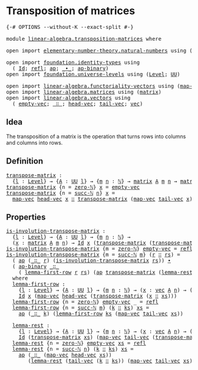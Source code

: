 # Transposition of matrices

<pre class="Agda"><a id="38" class="Symbol">{-#</a> <a id="42" class="Keyword">OPTIONS</a> <a id="50" class="Pragma">--without-K</a> <a id="62" class="Pragma">--exact-split</a> <a id="76" class="Symbol">#-}</a>

<a id="81" class="Keyword">module</a> <a id="88" href="linear-algebra.transposition-matrices.html" class="Module">linear-algebra.transposition-matrices</a> <a id="126" class="Keyword">where</a>

<a id="133" class="Keyword">open</a> <a id="138" class="Keyword">import</a> <a id="145" href="elementary-number-theory.natural-numbers.html" class="Module">elementary-number-theory.natural-numbers</a> <a id="186" class="Keyword">using</a> <a id="192" class="Symbol">(</a><a id="193" href="elementary-number-theory.natural-numbers.html#1444" class="Datatype">ℕ</a><a id="194" class="Symbol">;</a> <a id="196" href="elementary-number-theory.natural-numbers.html#1465" class="InductiveConstructor">zero-ℕ</a><a id="202" class="Symbol">;</a> <a id="204" href="elementary-number-theory.natural-numbers.html#1478" class="InductiveConstructor">succ-ℕ</a><a id="210" class="Symbol">)</a>

<a id="213" class="Keyword">open</a> <a id="218" class="Keyword">import</a> <a id="225" href="foundation.identity-types.html" class="Module">foundation.identity-types</a> <a id="251" class="Keyword">using</a>
  <a id="259" class="Symbol">(</a> <a id="261" href="foundation-core.identity-types.html#641" class="Datatype">Id</a><a id="263" class="Symbol">;</a> <a id="265" href="foundation-core.identity-types.html#694" class="InductiveConstructor">refl</a><a id="269" class="Symbol">;</a> <a id="271" href="foundation-core.identity-types.html#2853" class="Function">ap</a><a id="273" class="Symbol">;</a> <a id="275" href="foundation-core.identity-types.html#1239" class="Function Operator">_∙_</a><a id="278" class="Symbol">;</a> <a id="280" href="foundation-core.identity-types.html#6352" class="Function">ap-binary</a><a id="289" class="Symbol">)</a>
<a id="291" class="Keyword">open</a> <a id="296" class="Keyword">import</a> <a id="303" href="foundation.universe-levels.html" class="Module">foundation.universe-levels</a> <a id="330" class="Keyword">using</a> <a id="336" class="Symbol">(</a><a id="337" href="Agda.Primitive.html#597" class="Postulate">Level</a><a id="342" class="Symbol">;</a> <a id="344" href="foundation-core.universe-levels.html#222" class="Primitive">UU</a><a id="346" class="Symbol">)</a>

<a id="349" class="Keyword">open</a> <a id="354" class="Keyword">import</a> <a id="361" href="linear-algebra.functoriality-vectors.html" class="Module">linear-algebra.functoriality-vectors</a> <a id="398" class="Keyword">using</a> <a id="404" class="Symbol">(</a><a id="405" href="linear-algebra.functoriality-vectors.html#572" class="Function">map-vec</a><a id="412" class="Symbol">)</a>
<a id="414" class="Keyword">open</a> <a id="419" class="Keyword">import</a> <a id="426" href="linear-algebra.matrices.html" class="Module">linear-algebra.matrices</a> <a id="450" class="Keyword">using</a> <a id="456" class="Symbol">(</a><a id="457" href="linear-algebra.matrices.html#839" class="Function">matrix</a><a id="463" class="Symbol">)</a>
<a id="465" class="Keyword">open</a> <a id="470" class="Keyword">import</a> <a id="477" href="linear-algebra.vectors.html" class="Module">linear-algebra.vectors</a> <a id="500" class="Keyword">using</a>
  <a id="508" class="Symbol">(</a> <a id="510" href="linear-algebra.vectors.html#518" class="InductiveConstructor">empty-vec</a><a id="519" class="Symbol">;</a> <a id="521" href="linear-algebra.vectors.html#545" class="InductiveConstructor Operator">_∷_</a><a id="524" class="Symbol">;</a> <a id="526" href="linear-algebra.vectors.html#591" class="Function">head-vec</a><a id="534" class="Symbol">;</a> <a id="536" href="linear-algebra.vectors.html#678" class="Function">tail-vec</a><a id="544" class="Symbol">;</a> <a id="546" href="linear-algebra.vectors.html#472" class="Datatype">vec</a><a id="549" class="Symbol">)</a>
</pre>
## Idea

The transposition of a matrix is the operation that turns rows into columns and columns into rows.

## Definition

<pre class="Agda"><a id="transpose-matrix"></a><a id="688" href="linear-algebra.transposition-matrices.html#688" class="Function">transpose-matrix</a> <a id="705" class="Symbol">:</a>
  <a id="709" class="Symbol">{</a><a id="710" href="linear-algebra.transposition-matrices.html#710" class="Bound">l</a> <a id="712" class="Symbol">:</a> <a id="714" href="Agda.Primitive.html#597" class="Postulate">Level</a><a id="719" class="Symbol">}</a> <a id="721" class="Symbol">→</a> <a id="723" class="Symbol">{</a><a id="724" href="linear-algebra.transposition-matrices.html#724" class="Bound">A</a> <a id="726" class="Symbol">:</a> <a id="728" href="foundation-core.universe-levels.html#222" class="Primitive">UU</a> <a id="731" href="linear-algebra.transposition-matrices.html#710" class="Bound">l</a><a id="732" class="Symbol">}</a> <a id="734" class="Symbol">→</a> <a id="736" class="Symbol">{</a><a id="737" href="linear-algebra.transposition-matrices.html#737" class="Bound">m</a> <a id="739" href="linear-algebra.transposition-matrices.html#739" class="Bound">n</a> <a id="741" class="Symbol">:</a> <a id="743" href="elementary-number-theory.natural-numbers.html#1444" class="Datatype">ℕ</a><a id="744" class="Symbol">}</a> <a id="746" class="Symbol">→</a> <a id="748" href="linear-algebra.matrices.html#839" class="Function">matrix</a> <a id="755" href="linear-algebra.transposition-matrices.html#724" class="Bound">A</a> <a id="757" href="linear-algebra.transposition-matrices.html#737" class="Bound">m</a> <a id="759" href="linear-algebra.transposition-matrices.html#739" class="Bound">n</a> <a id="761" class="Symbol">→</a> <a id="763" href="linear-algebra.matrices.html#839" class="Function">matrix</a> <a id="770" href="linear-algebra.transposition-matrices.html#724" class="Bound">A</a> <a id="772" href="linear-algebra.transposition-matrices.html#739" class="Bound">n</a> <a id="774" href="linear-algebra.transposition-matrices.html#737" class="Bound">m</a>
<a id="776" href="linear-algebra.transposition-matrices.html#688" class="Function">transpose-matrix</a> <a id="793" class="Symbol">{</a><a id="794" class="Argument">n</a> <a id="796" class="Symbol">=</a> <a id="798" href="elementary-number-theory.natural-numbers.html#1465" class="InductiveConstructor">zero-ℕ</a><a id="804" class="Symbol">}</a> <a id="806" href="linear-algebra.transposition-matrices.html#806" class="Bound">x</a> <a id="808" class="Symbol">=</a> <a id="810" href="linear-algebra.vectors.html#518" class="InductiveConstructor">empty-vec</a>
<a id="820" href="linear-algebra.transposition-matrices.html#688" class="Function">transpose-matrix</a> <a id="837" class="Symbol">{</a><a id="838" class="Argument">n</a> <a id="840" class="Symbol">=</a> <a id="842" href="elementary-number-theory.natural-numbers.html#1478" class="InductiveConstructor">succ-ℕ</a> <a id="849" href="linear-algebra.transposition-matrices.html#849" class="Bound">n</a><a id="850" class="Symbol">}</a> <a id="852" href="linear-algebra.transposition-matrices.html#852" class="Bound">x</a> <a id="854" class="Symbol">=</a>
  <a id="858" href="linear-algebra.functoriality-vectors.html#572" class="Function">map-vec</a> <a id="866" href="linear-algebra.vectors.html#591" class="Function">head-vec</a> <a id="875" href="linear-algebra.transposition-matrices.html#852" class="Bound">x</a> <a id="877" href="linear-algebra.vectors.html#545" class="InductiveConstructor Operator">∷</a> <a id="879" href="linear-algebra.transposition-matrices.html#688" class="Function">transpose-matrix</a> <a id="896" class="Symbol">(</a><a id="897" href="linear-algebra.functoriality-vectors.html#572" class="Function">map-vec</a> <a id="905" href="linear-algebra.vectors.html#678" class="Function">tail-vec</a> <a id="914" href="linear-algebra.transposition-matrices.html#852" class="Bound">x</a><a id="915" class="Symbol">)</a>
</pre>
## Properties

<pre class="Agda"><a id="is-involution-transpose-matrix"></a><a id="945" href="linear-algebra.transposition-matrices.html#945" class="Function">is-involution-transpose-matrix</a> <a id="976" class="Symbol">:</a>
  <a id="980" class="Symbol">{</a><a id="981" href="linear-algebra.transposition-matrices.html#981" class="Bound">l</a> <a id="983" class="Symbol">:</a> <a id="985" href="Agda.Primitive.html#597" class="Postulate">Level</a><a id="990" class="Symbol">}</a> <a id="992" class="Symbol">→</a> <a id="994" class="Symbol">{</a><a id="995" href="linear-algebra.transposition-matrices.html#995" class="Bound">A</a> <a id="997" class="Symbol">:</a> <a id="999" href="foundation-core.universe-levels.html#222" class="Primitive">UU</a> <a id="1002" href="linear-algebra.transposition-matrices.html#981" class="Bound">l</a><a id="1003" class="Symbol">}</a> <a id="1005" class="Symbol">→</a> <a id="1007" class="Symbol">{</a><a id="1008" href="linear-algebra.transposition-matrices.html#1008" class="Bound">m</a> <a id="1010" href="linear-algebra.transposition-matrices.html#1010" class="Bound">n</a> <a id="1012" class="Symbol">:</a> <a id="1014" href="elementary-number-theory.natural-numbers.html#1444" class="Datatype">ℕ</a><a id="1015" class="Symbol">}</a> <a id="1017" class="Symbol">→</a>
  <a id="1021" class="Symbol">(</a><a id="1022" href="linear-algebra.transposition-matrices.html#1022" class="Bound">x</a> <a id="1024" class="Symbol">:</a> <a id="1026" href="linear-algebra.matrices.html#839" class="Function">matrix</a> <a id="1033" href="linear-algebra.transposition-matrices.html#995" class="Bound">A</a> <a id="1035" href="linear-algebra.transposition-matrices.html#1008" class="Bound">m</a> <a id="1037" href="linear-algebra.transposition-matrices.html#1010" class="Bound">n</a><a id="1038" class="Symbol">)</a> <a id="1040" class="Symbol">→</a> <a id="1042" href="foundation-core.identity-types.html#641" class="Datatype">Id</a> <a id="1045" href="linear-algebra.transposition-matrices.html#1022" class="Bound">x</a> <a id="1047" class="Symbol">(</a><a id="1048" href="linear-algebra.transposition-matrices.html#688" class="Function">transpose-matrix</a> <a id="1065" class="Symbol">(</a><a id="1066" href="linear-algebra.transposition-matrices.html#688" class="Function">transpose-matrix</a> <a id="1083" href="linear-algebra.transposition-matrices.html#1022" class="Bound">x</a><a id="1084" class="Symbol">))</a>
<a id="1087" href="linear-algebra.transposition-matrices.html#945" class="Function">is-involution-transpose-matrix</a> <a id="1118" class="Symbol">{</a><a id="1119" class="Argument">m</a> <a id="1121" class="Symbol">=</a> <a id="1123" href="elementary-number-theory.natural-numbers.html#1465" class="InductiveConstructor">zero-ℕ</a><a id="1129" class="Symbol">}</a> <a id="1131" href="linear-algebra.vectors.html#518" class="InductiveConstructor">empty-vec</a> <a id="1141" class="Symbol">=</a> <a id="1143" href="foundation-core.identity-types.html#694" class="InductiveConstructor">refl</a>
<a id="1148" href="linear-algebra.transposition-matrices.html#945" class="Function">is-involution-transpose-matrix</a> <a id="1179" class="Symbol">{</a><a id="1180" class="Argument">m</a> <a id="1182" class="Symbol">=</a> <a id="1184" href="elementary-number-theory.natural-numbers.html#1478" class="InductiveConstructor">succ-ℕ</a> <a id="1191" href="linear-algebra.transposition-matrices.html#1191" class="Bound">m</a><a id="1192" class="Symbol">}</a> <a id="1194" class="Symbol">(</a><a id="1195" href="linear-algebra.transposition-matrices.html#1195" class="Bound">r</a> <a id="1197" href="linear-algebra.vectors.html#545" class="InductiveConstructor Operator">∷</a> <a id="1199" href="linear-algebra.transposition-matrices.html#1199" class="Bound">rs</a><a id="1201" class="Symbol">)</a> <a id="1203" class="Symbol">=</a>
  <a id="1207" class="Symbol">(</a> <a id="1209" href="foundation-core.identity-types.html#2853" class="Function">ap</a> <a id="1212" class="Symbol">(</a><a id="1213" href="linear-algebra.vectors.html#545" class="InductiveConstructor Operator">_∷_</a> <a id="1217" href="linear-algebra.transposition-matrices.html#1195" class="Bound">r</a><a id="1218" class="Symbol">)</a> <a id="1220" class="Symbol">(</a><a id="1221" href="linear-algebra.transposition-matrices.html#945" class="Function">is-involution-transpose-matrix</a> <a id="1252" href="linear-algebra.transposition-matrices.html#1199" class="Bound">rs</a><a id="1254" class="Symbol">))</a> <a id="1257" href="foundation-core.identity-types.html#1239" class="Function Operator">∙</a>
  <a id="1261" class="Symbol">(</a> <a id="1263" href="foundation-core.identity-types.html#6352" class="Function">ap-binary</a> <a id="1273" href="linear-algebra.vectors.html#545" class="InductiveConstructor Operator">_∷_</a>
    <a id="1281" class="Symbol">(</a> <a id="1283" href="linear-algebra.transposition-matrices.html#1356" class="Function">lemma-first-row</a> <a id="1299" href="linear-algebra.transposition-matrices.html#1195" class="Bound">r</a> <a id="1301" href="linear-algebra.transposition-matrices.html#1199" class="Bound">rs</a><a id="1303" class="Symbol">)</a> <a id="1305" class="Symbol">(</a><a id="1306" href="foundation-core.identity-types.html#2853" class="Function">ap</a> <a id="1309" href="linear-algebra.transposition-matrices.html#688" class="Function">transpose-matrix</a> <a id="1326" class="Symbol">(</a><a id="1327" href="linear-algebra.transposition-matrices.html#1669" class="Function">lemma-rest</a> <a id="1338" href="linear-algebra.transposition-matrices.html#1195" class="Bound">r</a> <a id="1340" href="linear-algebra.transposition-matrices.html#1199" class="Bound">rs</a><a id="1342" class="Symbol">)))</a>
  <a id="1348" class="Keyword">where</a>
  <a id="1356" href="linear-algebra.transposition-matrices.html#1356" class="Function">lemma-first-row</a> <a id="1372" class="Symbol">:</a>
    <a id="1378" class="Symbol">{</a><a id="1379" href="linear-algebra.transposition-matrices.html#1379" class="Bound">l</a> <a id="1381" class="Symbol">:</a> <a id="1383" href="Agda.Primitive.html#597" class="Postulate">Level</a><a id="1388" class="Symbol">}</a> <a id="1390" class="Symbol">→</a> <a id="1392" class="Symbol">{</a><a id="1393" href="linear-algebra.transposition-matrices.html#1393" class="Bound">A</a> <a id="1395" class="Symbol">:</a> <a id="1397" href="foundation-core.universe-levels.html#222" class="Primitive">UU</a> <a id="1400" href="linear-algebra.transposition-matrices.html#1379" class="Bound">l</a><a id="1401" class="Symbol">}</a> <a id="1403" class="Symbol">→</a> <a id="1405" class="Symbol">{</a><a id="1406" href="linear-algebra.transposition-matrices.html#1406" class="Bound">m</a> <a id="1408" href="linear-algebra.transposition-matrices.html#1408" class="Bound">n</a> <a id="1410" class="Symbol">:</a> <a id="1412" href="elementary-number-theory.natural-numbers.html#1444" class="Datatype">ℕ</a><a id="1413" class="Symbol">}</a> <a id="1415" class="Symbol">→</a> <a id="1417" class="Symbol">(</a><a id="1418" href="linear-algebra.transposition-matrices.html#1418" class="Bound">x</a> <a id="1420" class="Symbol">:</a> <a id="1422" href="linear-algebra.vectors.html#472" class="Datatype">vec</a> <a id="1426" href="linear-algebra.transposition-matrices.html#1393" class="Bound">A</a> <a id="1428" href="linear-algebra.transposition-matrices.html#1408" class="Bound">n</a><a id="1429" class="Symbol">)</a> <a id="1431" class="Symbol">→</a> <a id="1433" class="Symbol">(</a><a id="1434" href="linear-algebra.transposition-matrices.html#1434" class="Bound">xs</a> <a id="1437" class="Symbol">:</a> <a id="1439" href="linear-algebra.matrices.html#839" class="Function">matrix</a> <a id="1446" href="linear-algebra.transposition-matrices.html#1393" class="Bound">A</a> <a id="1448" href="linear-algebra.transposition-matrices.html#1406" class="Bound">m</a> <a id="1450" href="linear-algebra.transposition-matrices.html#1408" class="Bound">n</a><a id="1451" class="Symbol">)</a> <a id="1453" class="Symbol">→</a>
    <a id="1459" href="foundation-core.identity-types.html#641" class="Datatype">Id</a> <a id="1462" href="linear-algebra.transposition-matrices.html#1418" class="Bound">x</a> <a id="1464" class="Symbol">(</a><a id="1465" href="linear-algebra.functoriality-vectors.html#572" class="Function">map-vec</a> <a id="1473" href="linear-algebra.vectors.html#591" class="Function">head-vec</a> <a id="1482" class="Symbol">(</a><a id="1483" href="linear-algebra.transposition-matrices.html#688" class="Function">transpose-matrix</a> <a id="1500" class="Symbol">(</a><a id="1501" href="linear-algebra.transposition-matrices.html#1418" class="Bound">x</a> <a id="1503" href="linear-algebra.vectors.html#545" class="InductiveConstructor Operator">∷</a> <a id="1505" href="linear-algebra.transposition-matrices.html#1434" class="Bound">xs</a><a id="1507" class="Symbol">)))</a>
  <a id="1513" href="linear-algebra.transposition-matrices.html#1356" class="Function">lemma-first-row</a> <a id="1529" class="Symbol">{</a><a id="1530" class="Argument">n</a> <a id="1532" class="Symbol">=</a> <a id="1534" href="elementary-number-theory.natural-numbers.html#1465" class="InductiveConstructor">zero-ℕ</a><a id="1540" class="Symbol">}</a> <a id="1542" href="linear-algebra.vectors.html#518" class="InductiveConstructor">empty-vec</a> <a id="1552" class="Symbol">_</a> <a id="1554" class="Symbol">=</a> <a id="1556" href="foundation-core.identity-types.html#694" class="InductiveConstructor">refl</a>
  <a id="1563" href="linear-algebra.transposition-matrices.html#1356" class="Function">lemma-first-row</a> <a id="1579" class="Symbol">{</a><a id="1580" class="Argument">n</a> <a id="1582" class="Symbol">=</a> <a id="1584" href="elementary-number-theory.natural-numbers.html#1478" class="InductiveConstructor">succ-ℕ</a> <a id="1591" href="linear-algebra.transposition-matrices.html#1591" class="Bound">m</a><a id="1592" class="Symbol">}</a> <a id="1594" class="Symbol">(</a><a id="1595" href="linear-algebra.transposition-matrices.html#1595" class="Bound">k</a> <a id="1597" href="linear-algebra.vectors.html#545" class="InductiveConstructor Operator">∷</a> <a id="1599" href="linear-algebra.transposition-matrices.html#1599" class="Bound">ks</a><a id="1601" class="Symbol">)</a> <a id="1603" href="linear-algebra.transposition-matrices.html#1603" class="Bound">xs</a> <a id="1606" class="Symbol">=</a>
    <a id="1612" href="foundation-core.identity-types.html#2853" class="Function">ap</a> <a id="1615" class="Symbol">(</a><a id="1616" href="linear-algebra.vectors.html#545" class="InductiveConstructor Operator">_∷_</a> <a id="1620" href="linear-algebra.transposition-matrices.html#1595" class="Bound">k</a><a id="1621" class="Symbol">)</a> <a id="1623" class="Symbol">(</a><a id="1624" href="linear-algebra.transposition-matrices.html#1356" class="Function">lemma-first-row</a> <a id="1640" href="linear-algebra.transposition-matrices.html#1599" class="Bound">ks</a> <a id="1643" class="Symbol">(</a><a id="1644" href="linear-algebra.functoriality-vectors.html#572" class="Function">map-vec</a> <a id="1652" href="linear-algebra.vectors.html#678" class="Function">tail-vec</a> <a id="1661" href="linear-algebra.transposition-matrices.html#1603" class="Bound">xs</a><a id="1663" class="Symbol">))</a>

  <a id="1669" href="linear-algebra.transposition-matrices.html#1669" class="Function">lemma-rest</a> <a id="1680" class="Symbol">:</a>
    <a id="1686" class="Symbol">{</a><a id="1687" href="linear-algebra.transposition-matrices.html#1687" class="Bound">l</a> <a id="1689" class="Symbol">:</a> <a id="1691" href="Agda.Primitive.html#597" class="Postulate">Level</a><a id="1696" class="Symbol">}</a> <a id="1698" class="Symbol">→</a> <a id="1700" class="Symbol">{</a><a id="1701" href="linear-algebra.transposition-matrices.html#1701" class="Bound">A</a> <a id="1703" class="Symbol">:</a> <a id="1705" href="foundation-core.universe-levels.html#222" class="Primitive">UU</a> <a id="1708" href="linear-algebra.transposition-matrices.html#1687" class="Bound">l</a><a id="1709" class="Symbol">}</a> <a id="1711" class="Symbol">→</a> <a id="1713" class="Symbol">{</a><a id="1714" href="linear-algebra.transposition-matrices.html#1714" class="Bound">m</a> <a id="1716" href="linear-algebra.transposition-matrices.html#1716" class="Bound">n</a> <a id="1718" class="Symbol">:</a> <a id="1720" href="elementary-number-theory.natural-numbers.html#1444" class="Datatype">ℕ</a><a id="1721" class="Symbol">}</a> <a id="1723" class="Symbol">→</a> <a id="1725" class="Symbol">(</a><a id="1726" href="linear-algebra.transposition-matrices.html#1726" class="Bound">x</a> <a id="1728" class="Symbol">:</a> <a id="1730" href="linear-algebra.vectors.html#472" class="Datatype">vec</a> <a id="1734" href="linear-algebra.transposition-matrices.html#1701" class="Bound">A</a> <a id="1736" href="linear-algebra.transposition-matrices.html#1716" class="Bound">n</a><a id="1737" class="Symbol">)</a> <a id="1739" class="Symbol">→</a> <a id="1741" class="Symbol">(</a><a id="1742" href="linear-algebra.transposition-matrices.html#1742" class="Bound">xs</a> <a id="1745" class="Symbol">:</a> <a id="1747" href="linear-algebra.matrices.html#839" class="Function">matrix</a> <a id="1754" href="linear-algebra.transposition-matrices.html#1701" class="Bound">A</a> <a id="1756" href="linear-algebra.transposition-matrices.html#1714" class="Bound">m</a> <a id="1758" href="linear-algebra.transposition-matrices.html#1716" class="Bound">n</a><a id="1759" class="Symbol">)</a> <a id="1761" class="Symbol">→</a>
    <a id="1767" href="foundation-core.identity-types.html#641" class="Datatype">Id</a> <a id="1770" class="Symbol">(</a><a id="1771" href="linear-algebra.transposition-matrices.html#688" class="Function">transpose-matrix</a> <a id="1788" href="linear-algebra.transposition-matrices.html#1742" class="Bound">xs</a><a id="1790" class="Symbol">)</a> <a id="1792" class="Symbol">(</a><a id="1793" href="linear-algebra.functoriality-vectors.html#572" class="Function">map-vec</a> <a id="1801" href="linear-algebra.vectors.html#678" class="Function">tail-vec</a> <a id="1810" class="Symbol">(</a><a id="1811" href="linear-algebra.transposition-matrices.html#688" class="Function">transpose-matrix</a> <a id="1828" class="Symbol">(</a><a id="1829" href="linear-algebra.transposition-matrices.html#1726" class="Bound">x</a> <a id="1831" href="linear-algebra.vectors.html#545" class="InductiveConstructor Operator">∷</a> <a id="1833" href="linear-algebra.transposition-matrices.html#1742" class="Bound">xs</a><a id="1835" class="Symbol">)))</a>
  <a id="1841" href="linear-algebra.transposition-matrices.html#1669" class="Function">lemma-rest</a> <a id="1852" class="Symbol">{</a><a id="1853" class="Argument">n</a> <a id="1855" class="Symbol">=</a> <a id="1857" href="elementary-number-theory.natural-numbers.html#1465" class="InductiveConstructor">zero-ℕ</a><a id="1863" class="Symbol">}</a> <a id="1865" href="linear-algebra.vectors.html#518" class="InductiveConstructor">empty-vec</a> <a id="1875" href="linear-algebra.transposition-matrices.html#1875" class="Bound">xs</a> <a id="1878" class="Symbol">=</a> <a id="1880" href="foundation-core.identity-types.html#694" class="InductiveConstructor">refl</a>
  <a id="1887" href="linear-algebra.transposition-matrices.html#1669" class="Function">lemma-rest</a> <a id="1898" class="Symbol">{</a><a id="1899" class="Argument">n</a> <a id="1901" class="Symbol">=</a> <a id="1903" href="elementary-number-theory.natural-numbers.html#1478" class="InductiveConstructor">succ-ℕ</a> <a id="1910" href="linear-algebra.transposition-matrices.html#1910" class="Bound">n</a><a id="1911" class="Symbol">}</a> <a id="1913" class="Symbol">(</a><a id="1914" href="linear-algebra.transposition-matrices.html#1914" class="Bound">k</a> <a id="1916" href="linear-algebra.vectors.html#545" class="InductiveConstructor Operator">∷</a> <a id="1918" href="linear-algebra.transposition-matrices.html#1918" class="Bound">ks</a><a id="1920" class="Symbol">)</a> <a id="1922" href="linear-algebra.transposition-matrices.html#1922" class="Bound">xs</a> <a id="1925" class="Symbol">=</a>
    <a id="1931" href="foundation-core.identity-types.html#2853" class="Function">ap</a> <a id="1934" class="Symbol">(</a><a id="1935" href="linear-algebra.vectors.html#545" class="InductiveConstructor Operator">_∷_</a> <a id="1939" class="Symbol">(</a><a id="1940" href="linear-algebra.functoriality-vectors.html#572" class="Function">map-vec</a> <a id="1948" href="linear-algebra.vectors.html#591" class="Function">head-vec</a> <a id="1957" href="linear-algebra.transposition-matrices.html#1922" class="Bound">xs</a><a id="1959" class="Symbol">))</a>
       <a id="1969" class="Symbol">(</a><a id="1970" href="linear-algebra.transposition-matrices.html#1669" class="Function">lemma-rest</a> <a id="1981" class="Symbol">(</a><a id="1982" href="linear-algebra.vectors.html#678" class="Function">tail-vec</a> <a id="1991" class="Symbol">(</a><a id="1992" href="linear-algebra.transposition-matrices.html#1914" class="Bound">k</a> <a id="1994" href="linear-algebra.vectors.html#545" class="InductiveConstructor Operator">∷</a> <a id="1996" href="linear-algebra.transposition-matrices.html#1918" class="Bound">ks</a><a id="1998" class="Symbol">))</a> <a id="2001" class="Symbol">(</a><a id="2002" href="linear-algebra.functoriality-vectors.html#572" class="Function">map-vec</a> <a id="2010" href="linear-algebra.vectors.html#678" class="Function">tail-vec</a> <a id="2019" href="linear-algebra.transposition-matrices.html#1922" class="Bound">xs</a><a id="2021" class="Symbol">))</a>
</pre>